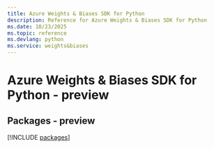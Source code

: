 ```yaml
---
title: Azure Weights & Biases SDK for Python
description: Reference for Azure Weights & Biases SDK for Python
ms.date: 10/23/2025
ms.topic: reference
ms.devlang: python
ms.service: weights&biases
---
```

# Azure Weights & Biases SDK for Python - preview
## Packages - preview
[!INCLUDE [packages](weights-&-biases-index.md)]